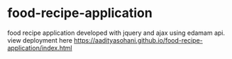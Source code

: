 # food-recipe-application
food recipe application developed with jquery and ajax using edamam api.
view deployment here
https://aadityasohani.github.io/food-recipe-application/index.html
